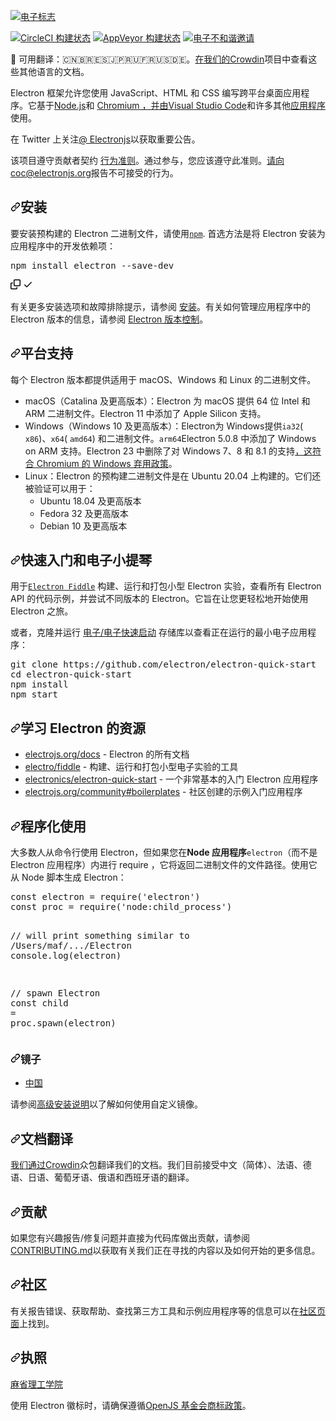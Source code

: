 <div class="Box-sc-g0xbh4-0 bJMeLZ js-snippet-clipboard-copy-unpositioned" data-hpc="true"><article class="markdown-body entry-content container-lg" itemprop="text"><p dir="auto"><a href="https://electronjs.org" rel="nofollow"><img src="https://camo.githubusercontent.com/f076c94650baf4751dfbd6efa6a8a06f95f59cced91e3bd5b0616ffa9864aba8/68747470733a2f2f656c656374726f6e6a732e6f72672f696d616765732f656c656374726f6e2d6c6f676f2e737667" alt="电子标志" data-canonical-src="https://electronjs.org/images/electron-logo.svg" style="max-width: 100%;"></a></p>
<p dir="auto"><a href="https://circleci.com/gh/electron/electron/tree/main" rel="nofollow"><img src="https://camo.githubusercontent.com/719261f425023d29070639f7c8201d784f7680b21f5841a6540d7e816b75d1e4/68747470733a2f2f636972636c6563692e636f6d2f67682f656c656374726f6e2f656c656374726f6e2f747265652f6d61696e2e7376673f7374796c653d736869656c64" alt="CircleCI 构建状态" data-canonical-src="https://circleci.com/gh/electron/electron/tree/main.svg?style=shield" style="max-width: 100%;"></a>
<a href="https://ci.appveyor.com/project/electron-bot/electron-ljo26/branch/main" rel="nofollow"><img src="https://camo.githubusercontent.com/0deb5e493d7be184ac0ce6321eb90daedc8558757cb6fd0d3ad5c4303556a669/68747470733a2f2f63692e6170707665796f722e636f6d2f6170692f70726f6a656374732f7374617475732f346c6767693964706a6331716f62376b2f6272616e63682f6d61696e3f7376673d74727565" alt="AppVeyor 构建状态" data-canonical-src="https://ci.appveyor.com/api/projects/status/4lggi9dpjc1qob7k/branch/main?svg=true" style="max-width: 100%;"></a>
<a href="https://discord.gg/electronjs" rel="nofollow"><img src="https://camo.githubusercontent.com/b0652413c6b6e55c89dbe550bf8fb6cf4cf1bf931115584ffd26a9532c0fc5d1/68747470733a2f2f696d672e736869656c64732e696f2f646973636f72642f3734353033373335313136333532373138393f636f6c6f723d253233373238394441266c6162656c3d63686174266c6f676f3d646973636f7264266c6f676f436f6c6f723d7768697465" alt="电子不和谐邀请" data-canonical-src="https://img.shields.io/discord/745037351163527189?color=%237289DA&amp;label=chat&amp;logo=discord&amp;logoColor=white" style="max-width: 100%;"></a></p>
<p dir="auto"><font style="vertical-align: inherit;"><font style="vertical-align: inherit;">📝 可用翻译：🇨🇳🇧🇷🇪🇸🇯🇵🇷🇺🇫🇷🇺🇸🇩🇪。</font></font><a href="https://crowdin.com/project/electron" rel="nofollow"><font style="vertical-align: inherit;"><font style="vertical-align: inherit;">在我们的Crowdin</font></font></a><font style="vertical-align: inherit;"><font style="vertical-align: inherit;">项目中查看这些其他语言的文档</font><font style="vertical-align: inherit;">。</font></font></p>
<p dir="auto"><font style="vertical-align: inherit;"><font style="vertical-align: inherit;">Electron 框架允许您使用 JavaScript、HTML 和 CSS 编写跨平台桌面应用程序。</font><font style="vertical-align: inherit;">它基于</font></font><a href="https://nodejs.org/" rel="nofollow"><font style="vertical-align: inherit;"><font style="vertical-align: inherit;">Node.js</font></font></a><font style="vertical-align: inherit;"><font style="vertical-align: inherit;">和
</font></font><a href="https://www.chromium.org" rel="nofollow"><font style="vertical-align: inherit;"><font style="vertical-align: inherit;">Chromium ，并由</font></font></a><font style="vertical-align: inherit;"></font><a href="https://github.com/Microsoft/vscode/"><font style="vertical-align: inherit;"><font style="vertical-align: inherit;">Visual Studio Code</font></font></a><font style="vertical-align: inherit;"><font style="vertical-align: inherit;">和许多其他</font></font><a href="https://electronjs.org/apps" rel="nofollow"><font style="vertical-align: inherit;"><font style="vertical-align: inherit;">应用程序</font></font></a><font style="vertical-align: inherit;"><font style="vertical-align: inherit;">使用</font><font style="vertical-align: inherit;">。</font></font></p>
<p dir="auto"><font style="vertical-align: inherit;"><font style="vertical-align: inherit;">在 Twitter 上关注</font></font><a href="https://twitter.com/electronjs" rel="nofollow"><font style="vertical-align: inherit;"><font style="vertical-align: inherit;">@ Electronjs</font></font></a><font style="vertical-align: inherit;"><font style="vertical-align: inherit;">以获取重要公告。</font></font></p>
<p dir="auto"><font style="vertical-align: inherit;"><font style="vertical-align: inherit;">该项目遵守贡献者契约
</font></font><a href="https://github.com/electron/electron/tree/main/CODE_OF_CONDUCT.md"><font style="vertical-align: inherit;"><font style="vertical-align: inherit;">行为准则</font></font></a><font style="vertical-align: inherit;"><font style="vertical-align: inherit;">。</font><font style="vertical-align: inherit;">通过参与，您应该遵守此准则。</font></font><a href="mailto:coc@electronjs.org"><font style="vertical-align: inherit;"><font style="vertical-align: inherit;">请向coc@electronjs.org</font></font></a><font style="vertical-align: inherit;"><font style="vertical-align: inherit;">报告不可接受的行为</font><font style="vertical-align: inherit;">。</font></font></p>
<h2 tabindex="-1" dir="auto"><a id="user-content-installation" class="anchor" aria-hidden="true" tabindex="-1" href="#installation"><svg class="octicon octicon-link" viewBox="0 0 16 16" version="1.1" width="16" height="16" aria-hidden="true"><path d="m7.775 3.275 1.25-1.25a3.5 3.5 0 1 1 4.95 4.95l-2.5 2.5a3.5 3.5 0 0 1-4.95 0 .751.751 0 0 1 .018-1.042.751.751 0 0 1 1.042-.018 1.998 1.998 0 0 0 2.83 0l2.5-2.5a2.002 2.002 0 0 0-2.83-2.83l-1.25 1.25a.751.751 0 0 1-1.042-.018.751.751 0 0 1-.018-1.042Zm-4.69 9.64a1.998 1.998 0 0 0 2.83 0l1.25-1.25a.751.751 0 0 1 1.042.018.751.751 0 0 1 .018 1.042l-1.25 1.25a3.5 3.5 0 1 1-4.95-4.95l2.5-2.5a3.5 3.5 0 0 1 4.95 0 .751.751 0 0 1-.018 1.042.751.751 0 0 1-1.042.018 1.998 1.998 0 0 0-2.83 0l-2.5 2.5a1.998 1.998 0 0 0 0 2.83Z"></path></svg></a><font style="vertical-align: inherit;"><font style="vertical-align: inherit;">安装</font></font></h2>
<p dir="auto"><font style="vertical-align: inherit;"><font style="vertical-align: inherit;">要安装预构建的 Electron 二进制文件，请使用</font></font><a href="https://docs.npmjs.com/" rel="nofollow"><code>npm</code></a><font style="vertical-align: inherit;"><font style="vertical-align: inherit;">. </font><font style="vertical-align: inherit;">首选方法是将 Electron 安装为应用程序中的开发依赖项：</font></font></p>
<div class="highlight highlight-source-shell notranslate position-relative overflow-auto" dir="auto"><pre>npm install electron --save-dev</pre><div class="zeroclipboard-container">
    <clipboard-copy aria-label="Copy" class="ClipboardButton btn btn-invisible js-clipboard-copy m-2 p-0 tooltipped-no-delay d-flex flex-justify-center flex-items-center" data-copy-feedback="Copied!" data-tooltip-direction="w" value="npm install electron --save-dev" tabindex="0" role="button">
      <svg aria-hidden="true" height="16" viewBox="0 0 16 16" version="1.1" width="16" data-view-component="true" class="octicon octicon-copy js-clipboard-copy-icon">
    <path d="M0 6.75C0 5.784.784 5 1.75 5h1.5a.75.75 0 0 1 0 1.5h-1.5a.25.25 0 0 0-.25.25v7.5c0 .138.112.25.25.25h7.5a.25.25 0 0 0 .25-.25v-1.5a.75.75 0 0 1 1.5 0v1.5A1.75 1.75 0 0 1 9.25 16h-7.5A1.75 1.75 0 0 1 0 14.25Z"></path><path d="M5 1.75C5 .784 5.784 0 6.75 0h7.5C15.216 0 16 .784 16 1.75v7.5A1.75 1.75 0 0 1 14.25 11h-7.5A1.75 1.75 0 0 1 5 9.25Zm1.75-.25a.25.25 0 0 0-.25.25v7.5c0 .138.112.25.25.25h7.5a.25.25 0 0 0 .25-.25v-7.5a.25.25 0 0 0-.25-.25Z"></path>
</svg>
      <svg aria-hidden="true" height="16" viewBox="0 0 16 16" version="1.1" width="16" data-view-component="true" class="octicon octicon-check js-clipboard-check-icon color-fg-success d-none">
    <path d="M13.78 4.22a.75.75 0 0 1 0 1.06l-7.25 7.25a.75.75 0 0 1-1.06 0L2.22 9.28a.751.751 0 0 1 .018-1.042.751.751 0 0 1 1.042-.018L6 10.94l6.72-6.72a.75.75 0 0 1 1.06 0Z"></path>
</svg>
    </clipboard-copy>
  </div></div>
<p dir="auto"><font style="vertical-align: inherit;"><font style="vertical-align: inherit;">有关更多安装选项和故障排除提示，请参阅
</font></font><a href="/electron/electron/blob/main/docs/tutorial/installation.md"><font style="vertical-align: inherit;"><font style="vertical-align: inherit;">安装</font></font></a><font style="vertical-align: inherit;"><font style="vertical-align: inherit;">。</font><font style="vertical-align: inherit;">有关如何管理应用程序中的 Electron 版本的信息，请参阅
</font></font><a href="/electron/electron/blob/main/docs/tutorial/electron-versioning.md"><font style="vertical-align: inherit;"><font style="vertical-align: inherit;">Electron 版本控制</font></font></a><font style="vertical-align: inherit;"><font style="vertical-align: inherit;">。</font></font></p>
<h2 tabindex="-1" dir="auto"><a id="user-content-platform-support" class="anchor" aria-hidden="true" tabindex="-1" href="#platform-support"><svg class="octicon octicon-link" viewBox="0 0 16 16" version="1.1" width="16" height="16" aria-hidden="true"><path d="m7.775 3.275 1.25-1.25a3.5 3.5 0 1 1 4.95 4.95l-2.5 2.5a3.5 3.5 0 0 1-4.95 0 .751.751 0 0 1 .018-1.042.751.751 0 0 1 1.042-.018 1.998 1.998 0 0 0 2.83 0l2.5-2.5a2.002 2.002 0 0 0-2.83-2.83l-1.25 1.25a.751.751 0 0 1-1.042-.018.751.751 0 0 1-.018-1.042Zm-4.69 9.64a1.998 1.998 0 0 0 2.83 0l1.25-1.25a.751.751 0 0 1 1.042.018.751.751 0 0 1 .018 1.042l-1.25 1.25a3.5 3.5 0 1 1-4.95-4.95l2.5-2.5a3.5 3.5 0 0 1 4.95 0 .751.751 0 0 1-.018 1.042.751.751 0 0 1-1.042.018 1.998 1.998 0 0 0-2.83 0l-2.5 2.5a1.998 1.998 0 0 0 0 2.83Z"></path></svg></a><font style="vertical-align: inherit;"><font style="vertical-align: inherit;">平台支持</font></font></h2>
<p dir="auto"><font style="vertical-align: inherit;"><font style="vertical-align: inherit;">每个 Electron 版本都提供适用于 macOS、Windows 和 Linux 的二进制文件。</font></font></p>
<ul dir="auto">
<li><font style="vertical-align: inherit;"><font style="vertical-align: inherit;">macOS（Catalina 及更高版本）：Electron 为 macOS 提供 64 位 Intel 和 ARM 二进制文件。</font><font style="vertical-align: inherit;">Electron 11 中添加了 Apple Silicon 支持。</font></font></li>
<li><font style="vertical-align: inherit;"><font style="vertical-align: inherit;">Windows（Windows 10 及更高版本）：Electron</font><font style="vertical-align: inherit;">为 Windows提供</font></font><code>ia32</code><font style="vertical-align: inherit;"><font style="vertical-align: inherit;">( </font></font><code>x86</code><font style="vertical-align: inherit;"><font style="vertical-align: inherit;">)、</font></font><code>x64</code><font style="vertical-align: inherit;"><font style="vertical-align: inherit;">( </font></font><code>amd64</code><font style="vertical-align: inherit;"><font style="vertical-align: inherit;">) 和二进制文件。</font></font><code>arm64</code><font style="vertical-align: inherit;"><font style="vertical-align: inherit;">Electron 5.0.8 中添加了 Windows on ARM 支持。</font><font style="vertical-align: inherit;">Electron 23 中删除了对 Windows 7、8 和 8.1 的支持</font></font><a href="https://www.electronjs.org/blog/windows-7-to-8-1-deprecation-notice" rel="nofollow"><font style="vertical-align: inherit;"><font style="vertical-align: inherit;">，这符合 Chromium 的 Windows 弃用政策</font></font></a><font style="vertical-align: inherit;"><font style="vertical-align: inherit;">。</font></font></li>
<li><font style="vertical-align: inherit;"><font style="vertical-align: inherit;">Linux：Electron 的预构建二进制文件是在 Ubuntu 20.04 上构建的。</font><font style="vertical-align: inherit;">它们还被验证可以用于：
</font></font><ul dir="auto">
<li><font style="vertical-align: inherit;"><font style="vertical-align: inherit;">Ubuntu 18.04 及更高版本</font></font></li>
<li><font style="vertical-align: inherit;"><font style="vertical-align: inherit;">Fedora 32 及更高版本</font></font></li>
<li><font style="vertical-align: inherit;"><font style="vertical-align: inherit;">Debian 10 及更高版本</font></font></li>
</ul>
</li>
</ul>
<h2 tabindex="-1" dir="auto"><a id="user-content-quick-start--electron-fiddle" class="anchor" aria-hidden="true" tabindex="-1" href="#quick-start--electron-fiddle"><svg class="octicon octicon-link" viewBox="0 0 16 16" version="1.1" width="16" height="16" aria-hidden="true"><path d="m7.775 3.275 1.25-1.25a3.5 3.5 0 1 1 4.95 4.95l-2.5 2.5a3.5 3.5 0 0 1-4.95 0 .751.751 0 0 1 .018-1.042.751.751 0 0 1 1.042-.018 1.998 1.998 0 0 0 2.83 0l2.5-2.5a2.002 2.002 0 0 0-2.83-2.83l-1.25 1.25a.751.751 0 0 1-1.042-.018.751.751 0 0 1-.018-1.042Zm-4.69 9.64a1.998 1.998 0 0 0 2.83 0l1.25-1.25a.751.751 0 0 1 1.042.018.751.751 0 0 1 .018 1.042l-1.25 1.25a3.5 3.5 0 1 1-4.95-4.95l2.5-2.5a3.5 3.5 0 0 1 4.95 0 .751.751 0 0 1-.018 1.042.751.751 0 0 1-1.042.018 1.998 1.998 0 0 0-2.83 0l-2.5 2.5a1.998 1.998 0 0 0 0 2.83Z"></path></svg></a><font style="vertical-align: inherit;"><font style="vertical-align: inherit;">快速入门和电子小提琴</font></font></h2>
<p dir="auto"><font style="vertical-align: inherit;"><font style="vertical-align: inherit;">用于</font></font><a href="https://github.com/electron/fiddle"><code>Electron Fiddle</code></a><font style="vertical-align: inherit;"><font style="vertical-align: inherit;">
构建、运行和打包小型 Electron 实验，查看所有 Electron API 的代码示例，并尝试不同版本的 Electron。</font><font style="vertical-align: inherit;">它旨在让您更轻松地开始使用 Electron 之旅。</font></font></p>
<p dir="auto"><font style="vertical-align: inherit;"><font style="vertical-align: inherit;">或者，克隆并运行
</font></font><a href="https://github.com/electron/electron-quick-start"><font style="vertical-align: inherit;"><font style="vertical-align: inherit;">电子/电子快速启动</font></font></a><font style="vertical-align: inherit;"><font style="vertical-align: inherit;">
存储库以查看正在运行的最小电子应用程序：</font></font></p>
<div class="highlight highlight-source-shell notranslate position-relative overflow-auto" dir="auto"><pre>git clone https://github.com/electron/electron-quick-start
<span class="pl-c1">cd</span> electron-quick-start
npm install
npm start</pre><div class="zeroclipboard-container">
    
  </div></div>
<h2 tabindex="-1" dir="auto"><a id="user-content-resources-for-learning-electron" class="anchor" aria-hidden="true" tabindex="-1" href="#resources-for-learning-electron"><svg class="octicon octicon-link" viewBox="0 0 16 16" version="1.1" width="16" height="16" aria-hidden="true"><path d="m7.775 3.275 1.25-1.25a3.5 3.5 0 1 1 4.95 4.95l-2.5 2.5a3.5 3.5 0 0 1-4.95 0 .751.751 0 0 1 .018-1.042.751.751 0 0 1 1.042-.018 1.998 1.998 0 0 0 2.83 0l2.5-2.5a2.002 2.002 0 0 0-2.83-2.83l-1.25 1.25a.751.751 0 0 1-1.042-.018.751.751 0 0 1-.018-1.042Zm-4.69 9.64a1.998 1.998 0 0 0 2.83 0l1.25-1.25a.751.751 0 0 1 1.042.018.751.751 0 0 1 .018 1.042l-1.25 1.25a3.5 3.5 0 1 1-4.95-4.95l2.5-2.5a3.5 3.5 0 0 1 4.95 0 .751.751 0 0 1-.018 1.042.751.751 0 0 1-1.042.018 1.998 1.998 0 0 0-2.83 0l-2.5 2.5a1.998 1.998 0 0 0 0 2.83Z"></path></svg></a><font style="vertical-align: inherit;"><font style="vertical-align: inherit;">学习 Electron 的资源</font></font></h2>
<ul dir="auto">
<li><a href="https://electronjs.org/docs" rel="nofollow"><font style="vertical-align: inherit;"><font style="vertical-align: inherit;">electrojs.org/docs</font></font></a><font style="vertical-align: inherit;"><font style="vertical-align: inherit;"> - Electron 的所有文档</font></font></li>
<li><a href="https://github.com/electron/fiddle"><font style="vertical-align: inherit;"><font style="vertical-align: inherit;">electro/fiddle</font></font></a><font style="vertical-align: inherit;"><font style="vertical-align: inherit;"> - 构建、运行和打包小型电子实验的工具</font></font></li>
<li><a href="https://github.com/electron/electron-quick-start"><font style="vertical-align: inherit;"><font style="vertical-align: inherit;">electronics/electron-quick-start</font></font></a><font style="vertical-align: inherit;"><font style="vertical-align: inherit;"> - 一个非常基本的入门 Electron 应用程序</font></font></li>
<li><a href="https://electronjs.org/community#boilerplates" rel="nofollow"><font style="vertical-align: inherit;"><font style="vertical-align: inherit;">electrojs.org/community#boilerplates</font></font></a><font style="vertical-align: inherit;"><font style="vertical-align: inherit;"> - 社区创建的示例入门应用程序</font></font></li>
</ul>
<h2 tabindex="-1" dir="auto"><a id="user-content-programmatic-usage" class="anchor" aria-hidden="true" tabindex="-1" href="#programmatic-usage"><svg class="octicon octicon-link" viewBox="0 0 16 16" version="1.1" width="16" height="16" aria-hidden="true"><path d="m7.775 3.275 1.25-1.25a3.5 3.5 0 1 1 4.95 4.95l-2.5 2.5a3.5 3.5 0 0 1-4.95 0 .751.751 0 0 1 .018-1.042.751.751 0 0 1 1.042-.018 1.998 1.998 0 0 0 2.83 0l2.5-2.5a2.002 2.002 0 0 0-2.83-2.83l-1.25 1.25a.751.751 0 0 1-1.042-.018.751.751 0 0 1-.018-1.042Zm-4.69 9.64a1.998 1.998 0 0 0 2.83 0l1.25-1.25a.751.751 0 0 1 1.042.018.751.751 0 0 1 .018 1.042l-1.25 1.25a3.5 3.5 0 1 1-4.95-4.95l2.5-2.5a3.5 3.5 0 0 1 4.95 0 .751.751 0 0 1-.018 1.042.751.751 0 0 1-1.042.018 1.998 1.998 0 0 0-2.83 0l-2.5 2.5a1.998 1.998 0 0 0 0 2.83Z"></path></svg></a><font style="vertical-align: inherit;"><font style="vertical-align: inherit;">程序化使用</font></font></h2>
<p dir="auto"><font style="vertical-align: inherit;"><font style="vertical-align: inherit;">大多数人从命令行使用 Electron，但如果您在</font><strong><font style="vertical-align: inherit;">Node 应用程序</font></strong></font><code>electron</code><font style="vertical-align: inherit;"><font style="vertical-align: inherit;">（而不是 Electron 应用程序）内进行 require </font><font style="vertical-align: inherit;">，它将返回二进制文件的文件路径。</font><font style="vertical-align: inherit;">使用它从 Node 脚本生成 Electron：</font></font><strong><font style="vertical-align: inherit;"></font></strong><font style="vertical-align: inherit;"></font></p>
<div class="highlight highlight-source-js notranslate position-relative overflow-auto" dir="auto"><pre><span class="pl-k">const</span> <span class="pl-s1">electron</span> <span class="pl-c1">=</span> <span class="pl-en">require</span><span class="pl-kos">(</span><span class="pl-s">'electron'</span><span class="pl-kos">)</span>
<span class="pl-k">const</span> <span class="pl-s1">proc</span> <span class="pl-c1">=</span> <span class="pl-en">require</span><span class="pl-kos">(</span><span class="pl-s">'node:child_process'</span><span class="pl-kos">)</span>

<span class="pl-c">// will print something similar to /Users/maf/.../Electron</span>
<span class="pl-smi">console</span><span class="pl-kos">.</span><span class="pl-en">log</span><span class="pl-kos">(</span><span class="pl-s1">electron</span><span class="pl-kos">)</span>

<span class="pl-c">// spawn Electron</span>
<span class="pl-k">const</span> <span class="pl-s1">child</span> <span class="pl-c1">=</span> <span class="pl-s1">proc</span><span class="pl-kos">.</span><span class="pl-en">spawn</span><span class="pl-kos">(</span><span class="pl-s1">electron</span><span class="pl-kos">)</span></pre><div class="zeroclipboard-container">
 
  </div></div>
<h3 tabindex="-1" dir="auto"><a id="user-content-mirrors" class="anchor" aria-hidden="true" tabindex="-1" href="#mirrors"><svg class="octicon octicon-link" viewBox="0 0 16 16" version="1.1" width="16" height="16" aria-hidden="true"><path d="m7.775 3.275 1.25-1.25a3.5 3.5 0 1 1 4.95 4.95l-2.5 2.5a3.5 3.5 0 0 1-4.95 0 .751.751 0 0 1 .018-1.042.751.751 0 0 1 1.042-.018 1.998 1.998 0 0 0 2.83 0l2.5-2.5a2.002 2.002 0 0 0-2.83-2.83l-1.25 1.25a.751.751 0 0 1-1.042-.018.751.751 0 0 1-.018-1.042Zm-4.69 9.64a1.998 1.998 0 0 0 2.83 0l1.25-1.25a.751.751 0 0 1 1.042.018.751.751 0 0 1 .018 1.042l-1.25 1.25a3.5 3.5 0 1 1-4.95-4.95l2.5-2.5a3.5 3.5 0 0 1 4.95 0 .751.751 0 0 1-.018 1.042.751.751 0 0 1-1.042.018 1.998 1.998 0 0 0-2.83 0l-2.5 2.5a1.998 1.998 0 0 0 0 2.83Z"></path></svg></a><font style="vertical-align: inherit;"><font style="vertical-align: inherit;">镜子</font></font></h3>
<ul dir="auto">
<li><a href="https://npmmirror.com/mirrors/electron/" rel="nofollow"><font style="vertical-align: inherit;"><font style="vertical-align: inherit;">中国</font></font></a></li>
</ul>
<p dir="auto"><font style="vertical-align: inherit;"><font style="vertical-align: inherit;">请参阅</font></font><a href="https://www.electronjs.org/docs/latest/tutorial/installation#mirror" rel="nofollow"><font style="vertical-align: inherit;"><font style="vertical-align: inherit;">高级安装说明</font></font></a><font style="vertical-align: inherit;"><font style="vertical-align: inherit;">以了解如何使用自定义镜像。</font></font></p>
<h2 tabindex="-1" dir="auto"><a id="user-content-documentation-translations" class="anchor" aria-hidden="true" tabindex="-1" href="#documentation-translations"><svg class="octicon octicon-link" viewBox="0 0 16 16" version="1.1" width="16" height="16" aria-hidden="true"><path d="m7.775 3.275 1.25-1.25a3.5 3.5 0 1 1 4.95 4.95l-2.5 2.5a3.5 3.5 0 0 1-4.95 0 .751.751 0 0 1 .018-1.042.751.751 0 0 1 1.042-.018 1.998 1.998 0 0 0 2.83 0l2.5-2.5a2.002 2.002 0 0 0-2.83-2.83l-1.25 1.25a.751.751 0 0 1-1.042-.018.751.751 0 0 1-.018-1.042Zm-4.69 9.64a1.998 1.998 0 0 0 2.83 0l1.25-1.25a.751.751 0 0 1 1.042.018.751.751 0 0 1 .018 1.042l-1.25 1.25a3.5 3.5 0 1 1-4.95-4.95l2.5-2.5a3.5 3.5 0 0 1 4.95 0 .751.751 0 0 1-.018 1.042.751.751 0 0 1-1.042.018 1.998 1.998 0 0 0-2.83 0l-2.5 2.5a1.998 1.998 0 0 0 0 2.83Z"></path></svg></a><font style="vertical-align: inherit;"><font style="vertical-align: inherit;">文档翻译</font></font></h2>
<p dir="auto"><font style="vertical-align: inherit;"></font><a href="https://crowdin.com/project/electron" rel="nofollow"><font style="vertical-align: inherit;"><font style="vertical-align: inherit;">我们通过Crowdin</font></font></a><font style="vertical-align: inherit;"><font style="vertical-align: inherit;">众包翻译我们的文档</font><font style="vertical-align: inherit;">。</font><font style="vertical-align: inherit;">我们目前接受中文（简体）、法语、德语、日语、葡萄牙语、俄语和西班牙语的翻译。</font></font></p>
<h2 tabindex="-1" dir="auto"><a id="user-content-contributing" class="anchor" aria-hidden="true" tabindex="-1" href="#contributing"><svg class="octicon octicon-link" viewBox="0 0 16 16" version="1.1" width="16" height="16" aria-hidden="true"><path d="m7.775 3.275 1.25-1.25a3.5 3.5 0 1 1 4.95 4.95l-2.5 2.5a3.5 3.5 0 0 1-4.95 0 .751.751 0 0 1 .018-1.042.751.751 0 0 1 1.042-.018 1.998 1.998 0 0 0 2.83 0l2.5-2.5a2.002 2.002 0 0 0-2.83-2.83l-1.25 1.25a.751.751 0 0 1-1.042-.018.751.751 0 0 1-.018-1.042Zm-4.69 9.64a1.998 1.998 0 0 0 2.83 0l1.25-1.25a.751.751 0 0 1 1.042.018.751.751 0 0 1 .018 1.042l-1.25 1.25a3.5 3.5 0 1 1-4.95-4.95l2.5-2.5a3.5 3.5 0 0 1 4.95 0 .751.751 0 0 1-.018 1.042.751.751 0 0 1-1.042.018 1.998 1.998 0 0 0-2.83 0l-2.5 2.5a1.998 1.998 0 0 0 0 2.83Z"></path></svg></a><font style="vertical-align: inherit;"><font style="vertical-align: inherit;">贡献</font></font></h2>
<p dir="auto"><font style="vertical-align: inherit;"><font style="vertical-align: inherit;">如果您有兴趣报告/修复问题并直接为代码库做出贡献，请参阅</font></font><a href="/electron/electron/blob/main/CONTRIBUTING.md"><font style="vertical-align: inherit;"><font style="vertical-align: inherit;">CONTRIBUTING.md</font></font></a><font style="vertical-align: inherit;"><font style="vertical-align: inherit;">以获取有关我们正在寻找的内容以及如何开始的更多信息。</font></font></p>
<h2 tabindex="-1" dir="auto"><a id="user-content-community" class="anchor" aria-hidden="true" tabindex="-1" href="#community"><svg class="octicon octicon-link" viewBox="0 0 16 16" version="1.1" width="16" height="16" aria-hidden="true"><path d="m7.775 3.275 1.25-1.25a3.5 3.5 0 1 1 4.95 4.95l-2.5 2.5a3.5 3.5 0 0 1-4.95 0 .751.751 0 0 1 .018-1.042.751.751 0 0 1 1.042-.018 1.998 1.998 0 0 0 2.83 0l2.5-2.5a2.002 2.002 0 0 0-2.83-2.83l-1.25 1.25a.751.751 0 0 1-1.042-.018.751.751 0 0 1-.018-1.042Zm-4.69 9.64a1.998 1.998 0 0 0 2.83 0l1.25-1.25a.751.751 0 0 1 1.042.018.751.751 0 0 1 .018 1.042l-1.25 1.25a3.5 3.5 0 1 1-4.95-4.95l2.5-2.5a3.5 3.5 0 0 1 4.95 0 .751.751 0 0 1-.018 1.042.751.751 0 0 1-1.042.018 1.998 1.998 0 0 0-2.83 0l-2.5 2.5a1.998 1.998 0 0 0 0 2.83Z"></path></svg></a><font style="vertical-align: inherit;"><font style="vertical-align: inherit;">社区</font></font></h2>
<p dir="auto"><font style="vertical-align: inherit;"><font style="vertical-align: inherit;">有关报告错误、获取帮助、查找第三方工具和示例应用程序等的信息可以在</font></font><a href="https://www.electronjs.org/community" rel="nofollow"><font style="vertical-align: inherit;"><font style="vertical-align: inherit;">社区页面</font></font></a><font style="vertical-align: inherit;"><font style="vertical-align: inherit;">上找到。</font></font></p>
<h2 tabindex="-1" dir="auto"><a id="user-content-license" class="anchor" aria-hidden="true" tabindex="-1" href="#license"><svg class="octicon octicon-link" viewBox="0 0 16 16" version="1.1" width="16" height="16" aria-hidden="true"><path d="m7.775 3.275 1.25-1.25a3.5 3.5 0 1 1 4.95 4.95l-2.5 2.5a3.5 3.5 0 0 1-4.95 0 .751.751 0 0 1 .018-1.042.751.751 0 0 1 1.042-.018 1.998 1.998 0 0 0 2.83 0l2.5-2.5a2.002 2.002 0 0 0-2.83-2.83l-1.25 1.25a.751.751 0 0 1-1.042-.018.751.751 0 0 1-.018-1.042Zm-4.69 9.64a1.998 1.998 0 0 0 2.83 0l1.25-1.25a.751.751 0 0 1 1.042.018.751.751 0 0 1 .018 1.042l-1.25 1.25a3.5 3.5 0 1 1-4.95-4.95l2.5-2.5a3.5 3.5 0 0 1 4.95 0 .751.751 0 0 1-.018 1.042.751.751 0 0 1-1.042.018 1.998 1.998 0 0 0-2.83 0l-2.5 2.5a1.998 1.998 0 0 0 0 2.83Z"></path></svg></a><font style="vertical-align: inherit;"><font style="vertical-align: inherit;">执照</font></font></h2>
<p dir="auto"><a href="https://github.com/electron/electron/blob/main/LICENSE"><font style="vertical-align: inherit;"><font style="vertical-align: inherit;">麻省理工学院</font></font></a></p>
<p dir="auto"><font style="vertical-align: inherit;"><font style="vertical-align: inherit;">使用 Electron 徽标时，请确保遵循</font></font><a href="https://openjsf.org/wp-content/uploads/sites/84/2021/01/OpenJS-Foundation-Trademark-Policy-2021-01-12.docx.pdf" rel="nofollow"><font style="vertical-align: inherit;"><font style="vertical-align: inherit;">OpenJS 基金会商标政策</font></font></a><font style="vertical-align: inherit;"><font style="vertical-align: inherit;">。</font></font></p>
</article></div>
